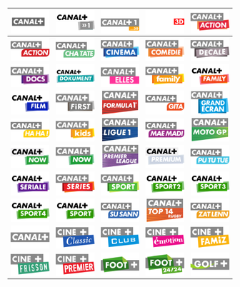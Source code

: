 | ![](https://raw.githubusercontent.com/RevGear/logo/master/Networks/CanalPlus/canalplus.png)| ![](https://raw.githubusercontent.com/RevGear/logo/master/Networks/CanalPlus/CanalPlus1.png)| ![](https://raw.githubusercontent.com/RevGear/logo/master/Networks/CanalPlus/canalplus130.png)| ![](https://raw.githubusercontent.com/RevGear/logo/master/Networks/CanalPlus/canalplus3d.png)| ![](https://raw.githubusercontent.com/RevGear/logo/master/Networks/CanalPlus/CanalPlusAction.png)| 
|:---:|:---:|:---:|:---:|:---:| 
| ![](https://raw.githubusercontent.com/RevGear/logo/master/Networks/CanalPlus/canalplusaction_2.png)| ![](https://raw.githubusercontent.com/RevGear/logo/master/Networks/CanalPlus/canalpluschatate.png)| ![](https://raw.githubusercontent.com/RevGear/logo/master/Networks/CanalPlus/CanalPlusCinema.png)| ![](https://raw.githubusercontent.com/RevGear/logo/master/Networks/CanalPlus/canalpluscomedie.png)| ![](https://raw.githubusercontent.com/RevGear/logo/master/Networks/CanalPlus/CanalPlusDecale.png)| 
| ![](https://raw.githubusercontent.com/RevGear/logo/master/Networks/CanalPlus/CanalPlusDocs.png)| ![](https://raw.githubusercontent.com/RevGear/logo/master/Networks/CanalPlus/CanalPlusDokument.png)| ![](https://raw.githubusercontent.com/RevGear/logo/master/Networks/CanalPlus/CanalPlusElles.png)| ![](https://raw.githubusercontent.com/RevGear/logo/master/Networks/CanalPlus/CanalPlusFamily.png)| ![](https://raw.githubusercontent.com/RevGear/logo/master/Networks/CanalPlus/canalplusfamily_2.png)| 
| ![](https://raw.githubusercontent.com/RevGear/logo/master/Networks/CanalPlus/CanalPlusFilm.png)| ![](https://raw.githubusercontent.com/RevGear/logo/master/Networks/CanalPlus/canalplusfirst.png)| ![](https://raw.githubusercontent.com/RevGear/logo/master/Networks/CanalPlus/CanalPlusFormula1.png)| ![](https://raw.githubusercontent.com/RevGear/logo/master/Networks/CanalPlus/canalplusgita.png)| ![](https://raw.githubusercontent.com/RevGear/logo/master/Networks/CanalPlus/CanalPlusGrandEcran.png)| 
| ![](https://raw.githubusercontent.com/RevGear/logo/master/Networks/CanalPlus/canalplushaha.png)| ![](https://raw.githubusercontent.com/RevGear/logo/master/Networks/CanalPlus/CanalPlusKids.png)| ![](https://raw.githubusercontent.com/RevGear/logo/master/Networks/CanalPlus/canalplusligue1.png)| ![](https://raw.githubusercontent.com/RevGear/logo/master/Networks/CanalPlus/canalplusmaemadi.png)| ![](https://raw.githubusercontent.com/RevGear/logo/master/Networks/CanalPlus/CanalPlusMotoGP.png)| 
| ![](https://raw.githubusercontent.com/RevGear/logo/master/Networks/CanalPlus/CanalPlusNow.png)| ![](https://raw.githubusercontent.com/RevGear/logo/master/Networks/CanalPlus/canalplusnow_2.png)| ![](https://raw.githubusercontent.com/RevGear/logo/master/Networks/CanalPlus/canalpluspremier.png)| ![](https://raw.githubusercontent.com/RevGear/logo/master/Networks/CanalPlus/CanalPlusPremium.png)| ![](https://raw.githubusercontent.com/RevGear/logo/master/Networks/CanalPlus/canalpluspututue.png)| 
| ![](https://raw.githubusercontent.com/RevGear/logo/master/Networks/CanalPlus/CanalPlusSeriale.png)| ![](https://raw.githubusercontent.com/RevGear/logo/master/Networks/CanalPlus/canalplusseries.png)| ![](https://raw.githubusercontent.com/RevGear/logo/master/Networks/CanalPlus/CanalPlusSport.png)| ![](https://raw.githubusercontent.com/RevGear/logo/master/Networks/CanalPlus/CanalPlusSport2.png)| ![](https://raw.githubusercontent.com/RevGear/logo/master/Networks/CanalPlus/CanalPlusSport3.png)| 
| ![](https://raw.githubusercontent.com/RevGear/logo/master/Networks/CanalPlus/CanalPlusSport4.png)| ![](https://raw.githubusercontent.com/RevGear/logo/master/Networks/CanalPlus/CanalPlusSport_2.png)| ![](https://raw.githubusercontent.com/RevGear/logo/master/Networks/CanalPlus/canalplussusann.png)| ![](https://raw.githubusercontent.com/RevGear/logo/master/Networks/CanalPlus/CanalPlusTop14.png)| ![](https://raw.githubusercontent.com/RevGear/logo/master/Networks/CanalPlus/canalpluszatlenn.png)| 
| ![](https://raw.githubusercontent.com/RevGear/logo/master/Networks/CanalPlus/canalplus_2.png)| ![](https://raw.githubusercontent.com/RevGear/logo/master/Networks/CanalPlus/CinePlusClassic.png)| ![](https://raw.githubusercontent.com/RevGear/logo/master/Networks/CanalPlus/CinePlusClub.png)| ![](https://raw.githubusercontent.com/RevGear/logo/master/Networks/CanalPlus/CinePlusEmotion.png)| ![](https://raw.githubusercontent.com/RevGear/logo/master/Networks/CanalPlus/CinePlusFamiz.png)| 
| ![](https://raw.githubusercontent.com/RevGear/logo/master/Networks/CanalPlus/CinePlusFrisson.png)| ![](https://raw.githubusercontent.com/RevGear/logo/master/Networks/CanalPlus/CinePlusPremier.png)| ![](https://raw.githubusercontent.com/RevGear/logo/master/Networks/CanalPlus/FootPlus.png)| ![](https://raw.githubusercontent.com/RevGear/logo/master/Networks/CanalPlus/FootPlus2424.png)| ![](https://raw.githubusercontent.com/RevGear/logo/master/Networks/CanalPlus/GolfPlus.png)| 
